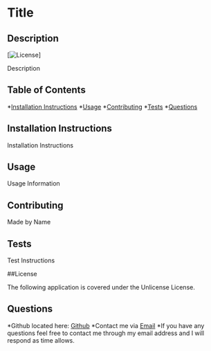 
# Title

## Description

[![License](https://img.shields.io/badge/License-Unlicense-lightblue.svg)]

Description

## Table of Contents

*[Installation Instructions](#Installation-Instructions)
*[Usage](#Usage)
*[Contributing](#Contributing)
*[Tests](#Tests)
*[Questions](#Questions)

## Installation Instructions

Installation Instructions

## Usage

Usage Information

## Contributing

Made by Name

## Tests

Test Instructions

##License

The following application is covered under the Unlicense License. 

## Questions
*Github located here:  [Github](https://github.com/Username)
*Contact me via [Email](mailto:Email@email.com)
*If you have any questions feel free to contact me through my email address and I will respond as time allows. 
    